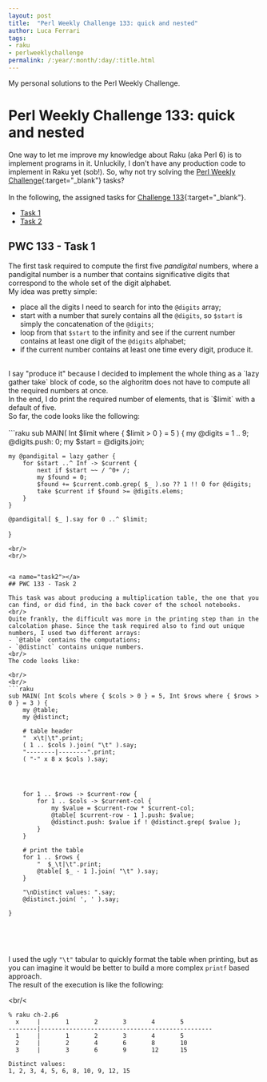 ```yaml
---
layout: post
title:  "Perl Weekly Challenge 133: quick and nested"
author: Luca Ferrari
tags:
- raku
- perlweeklychallenge
permalink: /:year/:month/:day/:title.html
---
```

My personal solutions to the Perl Weekly Challenge.

# Perl Weekly Challenge 133: quick and nested

One way to let me improve my knowledge about Raku (aka Perl 6) is to implement programs in it.
Unluckily, I don't have any production code to implement in Raku yet (sob!).
So, why not try solving the [Perl Weekly Challenge](https://perlweeklychallenge.org/){:target="_blank"} tasks?
<br/>
<br/>
In the following, the assigned tasks for [Challenge 133](https://perlweeklychallenge.org/blog/perl-weekly-challenge-0133/){:target="_blank"}.
<br/>
- [Task 1](#task1)
- [Task 2](#task2)



<a name="task1"></a>
## PWC 133 - Task 1

The first task required to compute the first five *pandigital* numbers, where a pandigital number is a number that contains significative digits that correspond to the whole set of the digit alphabet.
<br/>
My idea was pretty simple:
- place all the digits I need to search for into the `@digits` array;
- start with a number that surely contains all the `@digits`, so `$start` is simply the concatenation of the `@digits`;
- loop from that `$start` to the infinity and see if the current number contains at least one digit of the `@digits` alphabet;
- if the current number contains at least one time every digit, produce it.

<br/>
I say "produce it" because I decided to implement the whole thing as a `lazy gather take` block of code, so the alghoritm does not have to compute all the required numbers at once.
<br/>
In the end, I do print the required number of elements, that is `$limit` with a default of five.
<br/>
So far, the code looks like the following:


<br/>
<br/>
```raku
sub MAIN( Int $limit where { $limit > 0 } = 5 ) {
    my @digits = 1 .. 9;
    @digits.push: 0;
    my $start =  @digits.join;

    my @pandigital = lazy gather {
        for $start ..^ Inf -> $current {
            next if $start ~~ / ^0+ /;
            my $found = 0;
            $found += $current.comb.grep( $_ ).so ?? 1 !! 0 for @digits;
            take $current if $found >= @digits.elems;
        }
    }

    @pandigital[ $_ ].say for 0 ..^ $limit;

}

```
<br/>
<br/>


<a name="task2"></a>
## PWC 133 - Task 2

This task was about producing a multiplication table, the one that you can find, or did find, in the back cover of the school notebooks.
<br/>
Quite frankly, the difficult was more in the printing step than in the calcolation phase. Since the task required also to find out unique numbers, I used two different arrays:
- `@table` contains the computations;
- `@distinct` contains unique numbers.
<br/>
The code looks like:

<br/>
<br/>
```raku
sub MAIN( Int $cols where { $cols > 0 } = 5, Int $rows where { $rows > 0 } = 3 ) {
    my @table;
    my @distinct;

    # table header
    "  x\t|\t".print;
    ( 1 .. $cols ).join( "\t" ).say;
    "--------|--------".print;
    ( "-" x 8 x $cols ).say;




    for 1 .. $rows -> $current-row {
        for 1 .. $cols -> $current-col {
            my $value = $current-row * $current-col;
            @table[ $current-row - 1 ].push: $value;
            @distinct.push: $value if ! @distinct.grep( $value );
        }
    }

    # print the table
    for 1 .. $rows {
        "  $_\t|\t".print;
        @table[ $_ - 1 ].join( "\t" ).say;
    }

    "\nDistinct values: ".say;
    @distinct.join( ', ' ).say;

}


```
<br/>
<br/>

I used the ugly `"\t"` tabular to quickly format the table when printing, but as you can imagine it would be better to build a more complex `printf` based approach.
<br/>
The result of the execution is like the following:

<br/<
<br/>
```shell
% raku ch-2.p6
  x     |       1       2       3       4       5
--------|------------------------------------------------
  1     |       1       2       3       4       5
  2     |       2       4       6       8       10
  3     |       3       6       9       12      15

Distinct values:
1, 2, 3, 4, 5, 6, 8, 10, 9, 12, 15

```
